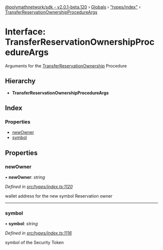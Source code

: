[@polymathnetwork/sdk - v2.0.1-beta.120](../README.md) › [Globals](../globals.md) › ["types/index"](../modules/_types_index_.md) › [TransferReservationOwnershipProcedureArgs](_types_index_.transferreservationownershipprocedureargs.md)

# Interface: TransferReservationOwnershipProcedureArgs

Arguments for the [TransferReservationOwnership](../enums/_types_index_.proceduretype.md#transferreservationownership) Procedure

## Hierarchy

- **TransferReservationOwnershipProcedureArgs**

## Index

### Properties

- [newOwner](_types_index_.transferreservationownershipprocedureargs.md#newowner)
- [symbol](_types_index_.transferreservationownershipprocedureargs.md#symbol)

## Properties

### newOwner

• **newOwner**: _string_

_Defined in [src/types/index.ts:1120](https://github.com/PolymathNetwork/polymath-sdk/blob/1da5bc5/src/types/index.ts#L1120)_

wallet address for the new symbol Reservation owner

---

### symbol

• **symbol**: _string_

_Defined in [src/types/index.ts:1116](https://github.com/PolymathNetwork/polymath-sdk/blob/1da5bc5/src/types/index.ts#L1116)_

symbol of the Security Token

